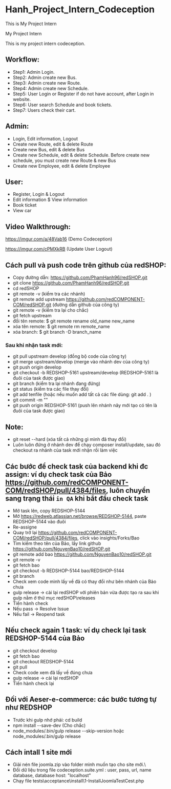 # Hanh_Project_Intern_Codeception

This is My Project Intern

My Project Intern

This is my project intern codeception.

## Workflow:
- Step1: Admin Login.
- Step2: Admin create new Bus.
- Step3: Admin create new Route.
- Step4: Admin create new Schedule.
- Step5: User Login or Register if do not have account, after Login in website.
- Step6: User search Schedule and book tickets.
- Step7: Users check their cart.
## Admin:
- Login, Edit information, Logout
- Create new Route, edit & delete Route
- Create new Bus, edit & delete Bus
- Create new Schedule, edit & delete Schedule. Before create new schedule, you must create new Route & new Bus
- Create new Employee, edit & delete Employee
## User:
- Register, Login & Logout
- Edit information $ View information
- Book ticket
- View car
## Video Walkthrough:
https://imgur.com/a/48Vab16
(Demo Codeception)

https://imgur.com/cPMXkRB
(Update User Logout)

## Cách pull và push code trên github của redSHOP:
- Copy đường dẫn: https://github.com/PhamHanh96/redSHOP.git
- git clone https://github.com/PhamHanh96/redSHOP.git
- cd redSHOP
- git remote -v (kiểm tra các nhánh)
- git remote add upstream https://github.com/redCOMPONENT-COM/redSHOP.git (đường dẫn github của công ty)
- git remote -v (kiểm tra lại cho chắc)
- git fetch upstream
- đổi tên remote:    $ git remote rename old_name new_name
- xóa tên remote:   $ git remote rm remote_name
- xóa branch: $ git branch -D branch_name
### Sau khi nhận task mới:
- git pull upstream develop (đồng bộ code của công ty)
- git merge upstream/develop (merge vào nhánh dev của công ty)
- git push origin develop
- git checkout -b REDSHOP-5161 upstream/develop (REDSHOP-5161 là đuôi của task được giao)
- git branch (kiểm tra lại nhánh đang đứng)
- git status (kiểm tra các file thay đổi)
- git add tenfile (hoặc nếu muốn add tất cả các file dùng: git add . )
- git commit -m ""
- git push origin REDSHOP-5161 (push lên nhánh nãy mới tạo có tên là đuôi của task được giao)
## Note:
- git reset --hard (xóa tất cả những gì mình đã thay đổi)
- Luôn luôn đứng ở nhánh dev để chạy composer install/update, sau đó checkout ra nhánh của task mới nhận rồi làm việc
## Các bước để check task của backend khi đc assign: ví dụ check task của Bảo https://github.com/redCOMPONENT-COM/redSHOP/pull/4384/files, luôn chuyển sang trạng thái `in QA` khi bắt đầu check task
- Mở task lên, copy REDSHOP-5144
- Mở https://redweb.atlassian.net/browse/REDSHOP-5144, paste REDSHOP-5144 vào đuôi
- Re-assigne
- Quay trở lại https://github.com/redCOMPONENT-COM/redSHOP/pull/4384/files, click vào insights/Forks/Bao
- Tìm kiếm theo tên của Bảo, lấy link github https://github.com/NguyenBao10/redSHOP.git
- git remote add bao https://github.com/NguyenBao10/redSHOP.git
- git remote -v
- git fetch bao
- git checkout -b REDSHOP-5144 bao/REDSHOP-5144
- git branch
- Check xem code mình lấy về đã có thay đổi như bên nhánh của Bảo chưa
- gulp release -> cài lại redSHOP với phiên bản vừa được tạo ra sau khi gulp nằm ở thử mục redSHOP\releases
- Tiến hành check
- Nếu pass -> Resolve Issue
- Nếu fail -> Reopend task
## Nếu check again 1 task: ví dụ check lại task REDSHOP-5144 của Bảo
- git checkout develop
- git fetch bao
- git checkout REDSHOP-5144
- git pull
- Check code xem đã lấy về đúng chưa
- gulp release -> cài lại redSHOP
- Tiến hành check lại
## Đối với Aeser-e-commerce: các bước tương tự như REDSHOP
- Trước khi gulp nhớ phải: cd build
- npm install --save-dev (Cho chắc)
- node_modules/.bin/gulp release --skip-version
  hoặc node_modules/.bin/gulp release
## Cách intall 1 site mới
- Giải nén file joomla.zip vào folder mình muốn tạo cho site mới.\
- Đổi dữ liệu trong file codeception.suite.yml : user, pass, url, name database, database host: "localhost"
- Chạy file tests\acceptance\install\1-InstallJoomlaTestCest.php
